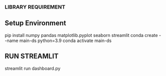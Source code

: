 ### LIBRARY REQUIREMENT
## Setup Environment
pip install numpy pandas  matplotlib.pyplot seaborn  streamlit
conda create --name main-ds python=3.9
conda activate main-ds

## RUN STREAMLIT
streamlit run dashboard.py
